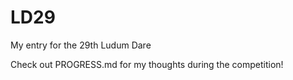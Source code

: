 LD29
====

My entry for the 29th Ludum Dare

Check out PROGRESS.md for my thoughts during the competition!